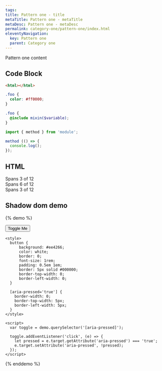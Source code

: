 ```yaml
---
tags:
title: Pattern one - title
metaTitle: Pattern one - metaTitle
metaDesc: Pattern one - metaDesc
permalink: category-one/pattern-one/index.html
eleventyNavigation:
  key: Pattern one
  parent: Category one
---
```


Pattern one content

## Code Block
```html
<html></html>
```

```css
.foo {
  color: #ff0000;
}
```

```scss
.foo {
  @include mixin($variable);
}
```

```javascript
import { method } from 'module';

method (() => {
  console.log();
});
```

## HTML
<div class="o-layout">
  <div class="o-layout__cell  u-colspan-3">Spans 3 of 12</div>
  <div class="o-layout__cell  u-colspan-6">Spans 6 of 12</div>
  <div class="o-layout__cell  u-colspan-3">Spans 3 of 12</div>
</div>

## Shadow dom demo
{% demo %}
  <div>
    <button aria-pressed="false">Toggle Me</button>

    <style>
      button {
          background: #ee4266;
          color: white;
          border: 0;
          font-size: 1rem;
          padding: 0.5em 1em;
          border: 5px solid #000000;
          border-top-width: 0;
          border-left-width: 0;
      }

      [aria-pressed='true'] {
        border-width: 0;
        border-top-width: 5px;
        border-left-width: 5px;
      }
    </style>

    <script>
      var toggle = demo.querySelector('[aria-pressed]');

      toggle.addEventListener('click', (e) => {
        let pressed = e.target.getAttribute('aria-pressed') === 'true';
        e.target.setAttribute('aria-pressed', !pressed);
      });
    </script>
  </div>
{% enddemo %}

